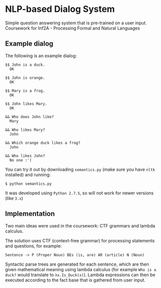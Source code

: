 # NLP-based Dialog System

Simple question answering system that is pre-trained on a user input. Coursework for Inf2A - Processing Formal and Natural Languages

## Example dialog

The following is an example dialog:

```
$$ John is a duck.
  OK

$$ John is orange.
  OK
  
$$ Mary is a frog.
  OK
 
$$ John likes Mary.
  OK

&& Who does John like?
  Mary

&& Who likes Mary?
  John

&& Which orange duck likes a frog?
  John
  
&& Who likes John?
  No one :'(

```

You can try it out by downloading ```semantics.py``` (make sure you have ```nltk``` installed) and running:

```
$ python semantics.py
```

It was developed using ```Python 2.7.5```, so will not work for newer versions (like ```3.x```)

## Implementation

Two main ideas were used in the coursework: CTF grammars and lambda calculus.

The solution uses CTF (context-free grammar) for processing statements and questions, for example:

```
Sentence -> P (Proper Noun) BEs (is, are) AR (article) N (Noun)
```

Syntactic parse trees are generated for each sentence, which are then given mathematical meaning using lambda calculus (for example ```Who is a duck?``` would translate to ```λx.Is_Duck(x)```). Lambda expressions can then be executed according to the fact base that is gathered from user input.
